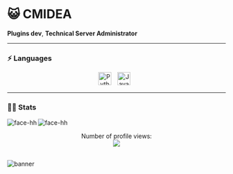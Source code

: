 # 😺 CMIDEA

<strong>Plugins dev</strong>, <strong>Technical Server Administrator</strong>

---

### ⚡ Languages 

<div align="center">
  <img alt="Python" width="30px" style="padding-right:10px;" src="https://cdn.jsdelivr.net/gh/devicons/devicon/icons/python/python-original.svg" />
  <img alt="Java" width="30px" style="padding-right:10px;" src="https://cdn.jsdelivr.net/gh/devicons/devicon/icons/java/java-original.svg" />
</div>

---

### 🧑‍💻 Stats

<a href="https://github.com/CMIDEA">
  <img align="left" src="https://github-readme-stats.vercel.app/api?username=CMIDEA&show_icons=true&theme=tokyonight&hide=issues" alt="face-hh" />
</a>
<a href="https://github.com/CMIDEA">
  <img align="left" src="https://github-readme-stats.vercel.app/api/top-langs?username=CMIDEA&show_icons=true&theme=tokyonight&layout=compact" alt="face-hh" />
</a>
<br clear="left"/>
<div align="center">
  <p>Number of profile views:<br><img src="https://profile-counter.glitch.me/CMIDEA/count.svg"></p>
</div>

<br />
<img alt="banner" src="https://foni.papik.pro/uploads/posts/2024-10/foni-papik-pro-0e77-p-kartinki-kot-iz-mainkrafta-na-prozrachnom-8.png">
